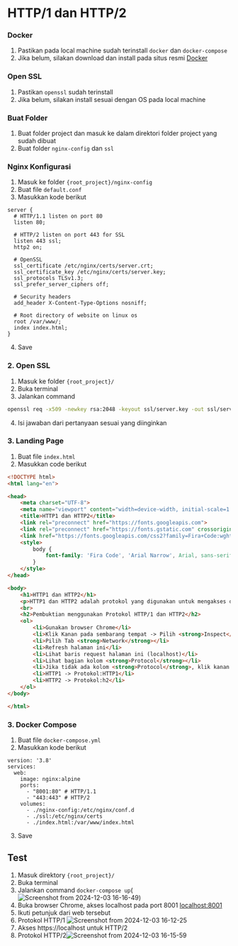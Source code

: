 # HTTP/1 dan HTTP/2

### Docker
1. Pastikan pada local machine sudah terinstall `docker` dan `docker-compose`
2. Jika belum, silakan download dan install pada situs resmi [Docker](https://www.docker.com/)

### Open SSL
1. Pastikan `openssl` sudah terinstall
2. Jika belum, silakan install sesuai dengan OS pada local machine

### Buat Folder
1. Buat folder project dan masuk ke dalam direktori folder project yang sudah dibuat
2. Buat folder `nginx-config` dan `ssl`

### Nginx Konfigurasi
1. Masuk ke folder `{root_project}/nginx-config`
2. Buat file `default.conf`
3. Masukkan kode berikut
```nginx
server {
  # HTTP/1.1 listen on port 80
  listen 80;

  # HTTP/2 listen on port 443 for SSL
  listen 443 ssl;
  http2 on;

  # OpenSSL
  ssl_certificate /etc/nginx/certs/server.crt;
  ssl_certificate_key /etc/nginx/certs/server.key;
  ssl_protocols TLSv1.3;
  ssl_prefer_server_ciphers off;

  # Security headers
  add_header X-Content-Type-Options nosniff;

  # Root directory of website on linux os
  root /var/www/;
  index index.html;
}
```
4. Save

### 2. Open SSL
1. Masuk ke folder `{root_project}/`
2. Buka terminal
3. Jalankan command
```zsh
openssl req -x509 -newkey rsa:2048 -keyout ssl/server.key -out ssl/server.crt -days 365 -nodes
```
4. Isi jawaban dari pertanyaan sesuai yang diinginkan


### 3. Landing Page
1. Buat file `index.html`
2. Masukkan code berikut
```html
<!DOCTYPE html>
<html lang="en">

<head>
    <meta charset="UTF-8">
    <meta name="viewport" content="width=device-width, initial-scale=1.0">
    <title>HTTP1 dan HTTP2</title>
    <link rel="preconnect" href="https://fonts.googleapis.com">
    <link rel="preconnect" href="https://fonts.gstatic.com" crossorigin>
    <link href="https://fonts.googleapis.com/css2?family=Fira+Code:wght@300..700&family=Roboto+Slab:wght@100..900&display=swap" rel="stylesheet">
    <style>
        body {
            font-family: 'Fira Code', 'Arial Narrow', Arial, sans-serif, sans-serif;
        }
    </style>
</head>

<body>
    <h1>HTTP1 dan HTTP2</h1>
    <p>HTTP1 dan HTTP2 adalah protokol yang digunakan untuk mengakses data dari server.</p>
    <br>
    <h2>Pembuktian menggunakan Protokol HTTP/1 dan HTTP2</h2>
    <ol>
        <li>Gunakan browser Chrome</li>
        <li>Klik Kanan pada sembarang tempat -> Pilih <strong>Inspect</strong></li>
        <li>Pilih Tab <strong>Network</strong></li>
        <li>Refresh halaman ini</li>
        <li>Lihat baris request halaman ini (localhost)</li>
        <li>Lihat bagian kolom <strong>Protocol</strong></li>
        <li>Jika tidak ada kolom <strong>Protocol</strong>, klik kanan pada salah satu kolom -> <strong>Check Protocol</strong></li>
        <li>HTTP1 -> Protokol:HTTP1</li>
        <li>HTTP2 -> Protokol:h2</li>
    </ol>
</body>

</html>
```

### 3. Docker Compose
1. Buat file `docker-compose.yml`
2. Masukkan kode berikut
```docker
version: '3.8'
services:
  web:
    image: nginx:alpine
    ports:
      - "8001:80" # HTTP/1.1
      - "443:443" # HTTP/2
    volumes:
      - ./nginx-config:/etc/nginx/conf.d
      - ./ssl:/etc/nginx/certs
      - ./index.html:/var/www/index.html
```
3. Save

## Test

1. Masuk direktory `{root_project}/`
2. Buka terminal
3. Jalankan command `docker-compose up`(![Screenshot from 2024-12-03 16-16-49](https://github.com/user-attachments/assets/d927aec9-80b8-4246-8256-14323331163e))
4. Buka browser Chrome, akses localhost pada port 8001 [localhost:8001](http://localhost:8001)
5. Ikuti petunjuk dari web tersebut
6. Protokol HTTP/1 ![Screenshot from 2024-12-03 16-12-25](https://github.com/user-attachments/assets/1e8a5c7b-8b0f-41fe-aa55-006bcbf9d4fb)
7. Akses https://localhost untuk HTTP/2
8. Protokol HTTP/2![Screenshot from 2024-12-03 16-15-59](https://github.com/user-attachments/assets/c7120eb4-8fd4-4d76-b284-db8c1eb13c0a)

